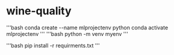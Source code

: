 # wine-quality

'''bash
conda create --name mlprojectenv python 
conda activate mlprojectenv
'''
'''bash
python -m venv myenv
'''

'''bash
pip install -r requirments.txt
'''
